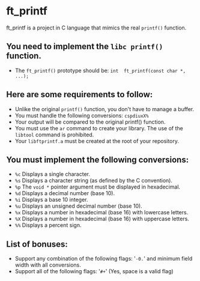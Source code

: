 # ft_printf
ft_printf is a project in C language that mimics the real `printf()` function.

## You need to implement the `libc printf()` function.
- The `ft_printf()` prototype should be: `int  ft_printf(const char *, ...);`

## Here are some requirements to follow:
- Unlike the original `printf()` function, you don't have to manage a buffer.
- You must handle the following conversions: `cspdiuxX%`
- Your output will be compared to the original printf() function.
- You must use the `ar` command to create your library. The use of the `libtool` command is prohibited.
- Your `libftprintf.a` must be created at the root of your repository.

## You must implement the following conversions:
- `%c` Displays a single character.
- `%s` Displays a character string (as defined by the C convention).
- `%p` The `void *` pointer argument must be displayed in hexadecimal.
- `%d` Displays a decimal number (base 10).
- `%i` Displays a base 10 integer.
- `%u` Displays an unsigned decimal number (base 10).
- `%x` Displays a number in hexadecimal (base 16) with lowercase letters.
- `%X` Displays a number in hexadecimal (base 16) with uppercase letters.
- `%%` Displays a percent sign.

## List of bonuses:
- Support any combination of the following flags: '`-0.`' and minimum field width with all conversions.
- Support all of the following flags: '`#+`' (Yes, space is a valid flag)
